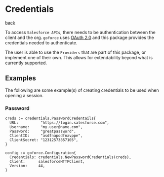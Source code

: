 # Credentials
[back](../README.md)

To access `Salesforce APIs`, there needs to be authentication between the client and the org.  `goforce` uses [OAuth 2.0](https://help.salesforce.com/articleView?id=remoteaccess_oauth_web_server_flow.htm&type=5) and this package provides the credentials needed to authenticate.

The user is able to use the `Providers` that are part of this package, or implement one of their own.  This allows for extendability beyond what is currently supported.

## Examples
The following are some example(s) of creating credentials to be used when opening a session.
### Password
```
creds := credentials.PasswordCredentails{
  URL:          "https://login.salesforce.com",
  Username:     "my.user@name.com",
  Password:     "greatpassword",
  ClientID:     "asdfnapodfnavppe",
  ClientSecret: "12312573857105",
}

config := goforce.Configuration{
  Credentials: credentials.NewPasswordCredentials(creds),
  Client:      salesforceHTTPClient,
  Version:     44,
}
```
